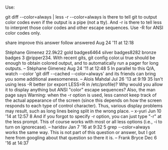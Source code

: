 Use:

git diff --color=always | less -r
--color=always is there to tell git to output color codes even if the output is a pipe (not a tty). And -r is there to tell less to interpret those color codes and other escape sequences. Use -R for ANSI color codes only.

share  improve this answer  follow 
answered Aug 24 '11 at 12:18

Stéphane Gimenez
22.9k22 gold badges6464 silver badges8282 bronze badges
3
@ripper234. With recent gits, git config color.ui true should be enough to obtain colored output, and to automatically run a pager for long outputs. – Stéphane Gimenez Aug 24 '11 at 12:48 
5
In parallel to this Q/A, watch --color 'git diff --cached --color=always' and its friends can bring you some additional awesomeness. – Alois Mahdal Jul 26 '13 at 9:19
35
Isn't using less -R better (or export LESS=R in /etc/profile)? Why would you allow it to display anything but ANSI "color" escape sequences? Also, the man page says Warning: when the -r option is used, less cannot keep track of the actual appearance of the screen (since this depends on how the screen responds to each type of control character). Thus, various display problems may result, such as long lines being split in the wrong place. – x-yuri Jun 10 '14 at 12:57 
8
And if you forgot to specify -r option, you can just type "-r" at the less prompt. This of course works with most or all less options (i.e., -i to turn on ignorecase). – haridsv Jan 7 '16 at 9:32
5
grep --color=always works the same way. This is not part of this question or answer, but I got here from googling about that question so there it is. – Frank Bryce Dec 6 '16 at 14:37